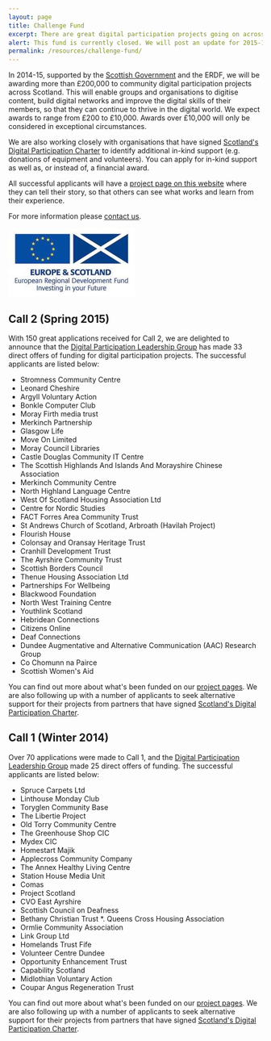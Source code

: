 ```yaml
---
layout: page
title: Challenge Fund
excerpt: There are great digital participation projects going on across Scotland. We want to support existing projects to do more, and encourage new projects to get started.
alert: This fund is currently closed. We will post an update for 2015-16 as soon as possible. If you would like to see a list of successful Challenge Fund organisations please scroll down. 
permalink: /resources/challenge-fund/
---
```



In 2014-15, supported by the [Scottish Government](http://www.gov.scot) and the ERDF, we will be awarding more than £200,000 to community digital participation projects across Scotland. This will enable groups and organisations to digitise content, build digital networks and improve the digital skills of their members, so that they can continue to thrive in the digital world. We expect awards to range from £200 to £10,000. Awards over £10,000 will only be considered in exceptional circumstances.

We are also working closely with organisations that have signed [Scotland's Digital Participation Charter](/charter/) to identify additional in-kind support (e.g. donations of equipment and volunteers). You can apply for in-kind support as well as, or instead of, a financial award.

All successful applicants will have a [project page on this website](/projects/) where they can tell their story, so that others can see what works and learn from their experience.

For more information please [contact us](/contact/).

![ERDF](/images/erdf.jpg)

## Call 2 (Spring 2015) 

With 150 great applications received for Call 2, we are delighted to announce that the [Digital Participation Leadership Group](/about/) has made 33 direct offers of funding for digital participation projects. The successful applicants are listed below:

* Stromness Community Centre
* Leonard Cheshire
* Argyll Voluntary Action
* Bonkle Computer Club
* Moray Firth media trust
* Merkinch Partnership
* Glasgow Life
* Move On Limited
* Moray Council Libraries
* Castle Douglas Community IT Centre
* The Scottish Highlands And Islands And Morayshire Chinese Association
* Merkinch Community Centre
* North Highland Language Centre
* West Of Scotland Housing Association Ltd
* Centre for Nordic Studies
* FACT Forres Area Community Trust
* St Andrews Church of Scotland, Arbroath (Havilah Project)
* Flourish House
* Colonsay and Oransay Heritage Trust
* Cranhill Development Trust
* The Ayrshire Community Trust
* Scottish Borders Council
* Thenue Housing Association Ltd
* Partnerships For Wellbeing
* Blackwood Foundation
* North West Training Centre
* Youthlink Scotland
* Hebridean Connections
* Citizens Online
* Deaf Connections
* Dundee Augmentative and Alternative Communication (AAC) Research Group
* Co Chomunn na Pairce
* Scottish Women's Aid

You can find out more about what's been funded on our [project pages](/projects/). We are also following up with a number of applicants to seek alternative support for their projects from partners that have signed [Scotland's Digital Participation Charter](/charter/). 



## Call 1 (Winter 2014)

Over 70 applications were made to Call 1, and the [Digital Participation Leadership Group](/about/) made 25 direct offers of funding. The successful applicants are listed below:

* Spruce Carpets Ltd
* Linthouse Monday Club
* Toryglen Community Base
* The Libertie Project
* Old Torry Community Centre
* The Greenhouse Shop CIC
* Mydex CIC
* Homestart Majik
* Applecross Community Company
* The Annex Healthy Living Centre
* Station House Media Unit
* Comas
* Project Scotland
* CVO East Ayrshire
* Scottish Council on Deafness
* Bethany Christian Trust
*. Queens Cross Housing Association
* Ormlie Community Association
* Link Group Ltd
* Homelands Trust Fife
* Volunteer Centre Dundee
* Opportunity Enhancement Trust
* Capability Scotland
* Midlothian Voluntary Action
* Coupar Angus Regeneration Trust

You can find out more about what's been funded on our [project pages](/projects/). We are also following up with a number of applicants to seek alternative support for their projects from partners that have signed [Scotland's Digital Participation Charter](/charter/).

